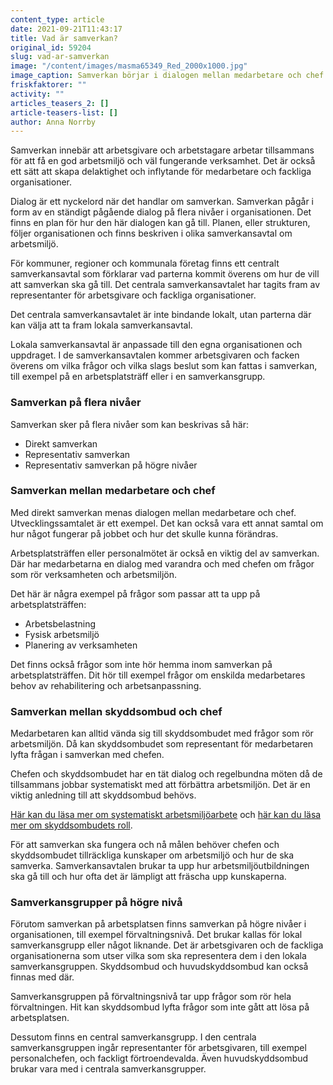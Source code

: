 ```yaml
---
content_type: article
date: 2021-09-21T11:43:17
title: Vad är samverkan?
original_id: 59204
slug: vad-ar-samverkan
image: "/content/images/masma65349_Red_2000x1000.jpg"
image_caption: Samverkan börjar i dialogen mellan medarbetare och chef. Även arbetsplatsträffarna är en del av samverkan. Målet är att få till en god arbetsmiljö och verksamhet.
friskfaktorer: ""
activity: ""
articles_teasers_2: []
article-teasers-list: []
author: Anna Norrby
---
```


Samverkan innebär att arbetsgivare och arbetstagare arbetar tillsammans för att få en god arbetsmiljö och väl fungerande verksamhet. Det är också ett sätt att skapa delaktighet och inflytande för medarbetare och fackliga organisationer.

Dialog är ett nyckelord när det handlar om samverkan. Samverkan pågår i form av en ständigt pågående dialog på flera nivåer i organisationen. Det finns en plan för hur den här dialogen kan gå till. Planen, eller strukturen, följer organisationen och finns beskriven i olika samverkansavtal om arbetsmiljö.

För kommuner, regioner och kommunala företag finns ett centralt samverkansavtal som förklarar vad parterna kommit överens om hur de vill att samverkan ska gå till. Det centrala samverkansavtalet har tagits fram av representanter för arbetsgivare och fackliga organisationer.

Det centrala samverkansavtalet är inte bindande lokalt, utan parterna där kan välja att ta fram lokala samverkansavtal.

Lokala samverkansavtal är anpassade till den egna organisationen och uppdraget. I de samverkansavtalen kommer arbetsgivaren och facken överens om vilka frågor och vilka slags beslut som kan fattas i samverkan, till exempel på en arbetsplatsträff eller i en samverkansgrupp.

### Samverkan på flera nivåer

Samverkan sker på flera nivåer som kan beskrivas så här:

- Direkt samverkan
- Representativ samverkan
- Representativ samverkan på högre nivåer

### Samverkan mellan medarbetare och chef

Med direkt samverkan menas dialogen mellan medarbetare och chef. Utvecklingssamtalet är ett exempel. Det kan också vara ett annat samtal om hur något fungerar på jobbet och hur det skulle kunna förändras.

Arbetsplatsträffen eller personalmötet är också en viktig del av samverkan. Där har medarbetarna en dialog med varandra och med chefen om frågor som rör verksamheten och arbetsmiljön.

Det här är några exempel på frågor som passar att ta upp på arbetsplatsträffen:

- Arbetsbelastning
- Fysisk arbetsmiljö
- Planering av verksamheten

Det finns också frågor som inte hör hemma inom samverkan på arbetsplatsträffen. Dit hör till exempel frågor om enskilda medarbetares behov av rehabilitering och arbetsanpassning.

### Samverkan mellan skyddsombud och chef

Medarbetaren kan alltid vända sig till skyddsombudet med frågor som rör arbetsmiljön. Då kan skyddsombudet som representant för medarbetaren lyfta frågan i samverkan med chefen.

Chefen och skyddsombudet har en tät dialog och regelbundna möten då de tillsammans jobbar systematiskt med att förbättra arbetsmiljön. Det är en viktig anledning till att skyddsombud behövs.

[Här kan du läsa mer om systematiskt arbetsmiljöarbete](https://www.suntarbetsliv.se/artiklar/sam/vad-ar-systematiskt-arbetsmiljoarbete/) och [här kan du läsa mer om skyddsombudets roll](https://www.suntarbetsliv.se/artiklar/sam/vad-ar-ett-skyddsombud/).

För att samverkan ska fungera och nå målen behöver chefen och skyddsombudet tillräckliga kunskaper om arbetsmiljö och hur de ska samverka. Samverkansavtalen brukar ta upp hur arbetsmiljöutbildningen ska gå till och hur ofta det är lämpligt att fräscha upp kunskaperna.

### Samverkansgrupper på högre nivå

Förutom samverkan på arbetsplatsen finns samverkan på högre nivåer i organisationen, till exempel förvaltningsnivå. Det brukar kallas för lokal samverkansgrupp eller något liknande. Det är arbetsgivaren och de fackliga organisationerna som utser vilka som ska representera dem i den lokala samverkansgruppen. Skyddsombud och huvudskyddsombud kan också finnas med där.

Samverkansgruppen på förvaltningsnivå tar upp frågor som rör hela förvaltningen. Hit kan skyddsombud lyfta frågor som inte gått att lösa på arbetsplatsen.

Dessutom finns en central samverkansgrupp. I den centrala samverkansgruppen ingår representanter för arbetsgivaren, till exempel personalchefen, och fackligt förtroendevalda. Även huvudskyddsombud brukar vara med i centrala samverkansgrupper.
